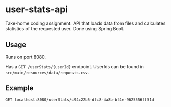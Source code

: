 # user-stats-api
Take-home coding assignment. API that loads data from files and calculates statistics of the requested user. Done using Spring Boot.

## Usage
Runs on port 8080.

Has a `GET /userStats/{userId}` endpoint. UserIds can be found in `src/main/resources/data/requests.csv`.

## Example
```
GET localhost:8080/userStats/c94c22b5-dfc8-4a8b-bf4e-9625556ff51d
```
